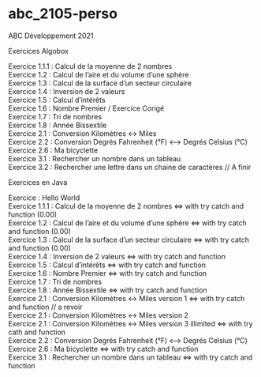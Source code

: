 # abc_2105-perso
ABC Développement 2021

Exercices Algobox

Exercice 1.1.1 : Calcul de la moyenne de 2 nombres  
Exercice 1.2 : Calcul de l’aire et du volume d’une sphère  
Exercice 1.3 : Calcul de la surface d’un secteur circulaire  
Exercice 1.4 : Inversion de 2 valeurs  
Exercice 1.5 : Calcul d’intérêts  
Exercice 1.6 : Nombre Premier / Exercice Corigé  
Exercice 1.7 : Tri de nombres  
Exercice 1.8 : Année Bissextile  
Exercice 2.1 : Conversion Kilomètres <-> Miles  
Exercice 2.2 : Conversion Degrés Fahrenheit (°F) <--> Degrés Celsius (°C)  
Exercice 2.6 : Ma bicyclette  
Exercice 3.1 : Rechercher un nombre dans un tableau  
Exercice 3.2 : Rechercher une lettre dans un chaine de caractères // A finir  

Exercices en Java

Exercice : Hello World  
Exercice 1.1.1 : Calcul de la moyenne de 2 nombres <=> with try catch and function (0.00)  
Exercice 1.2 : Calcul de l’aire et du volume d’une sphère <=> with try catch and function (0.00)  
Exercice 1.3 : Calcul de la surface d’un secteur circulaire <=> with try catch and function (0.00)  
Exercice 1.4 : Inversion de 2 valeurs <=> with try catch and function  
Exercice 1.5 : Calcul d’intérêts <=> with try catch and function  
Exercice 1.6 : Nombre Premier <=> with try catch and function  
Exercice 1.7 : Tri de nombres    
Exercice 1.8 : Année Bissextile <=> with try catch and function  
Exercice 2.1 : Conversion Kilomètres <-> Miles version 1 <=> with try catch and function // a revoir  
Exercice 2.1 : Conversion Kilomètres <-> Miles version 2  
Exercice 2.1 : Conversion Kilomètres <-> Miles version 3 illimited <=> with try cath and function  
Exercice 2.2 : Conversion Degrés Fahrenheit (°F) <--> Degrés Celsius (°C) 
Exercice 2.6 : Ma bicyclette  <=> with try catch and function  
Exercice 3.1 : Rechercher un nombre dans un tableau <=> with try catch and function  

